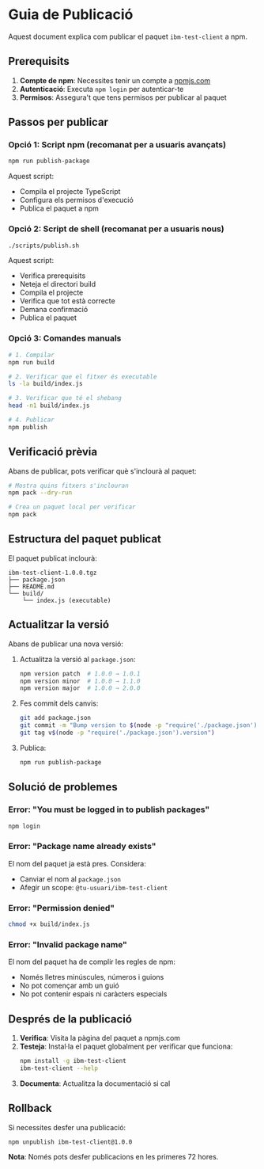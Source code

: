 # Guia de Publicació

Aquest document explica com publicar el paquet `ibm-test-client` a npm.

## Prerequisits

1. **Compte de npm**: Necessites tenir un compte a [npmjs.com](https://www.npmjs.com)
2. **Autenticació**: Executa `npm login` per autenticar-te
3. **Permisos**: Assegura't que tens permisos per publicar al paquet

## Passos per publicar

### Opció 1: Script npm (recomanat per a usuaris avançats)

```bash
npm run publish-package
```

Aquest script:
- Compila el projecte TypeScript
- Configura els permisos d'execució
- Publica el paquet a npm

### Opció 2: Script de shell (recomanat per a usuaris nous)

```bash
./scripts/publish.sh
```

Aquest script:
- Verifica prerequisits
- Neteja el directori build
- Compila el projecte
- Verifica que tot està correcte
- Demana confirmació
- Publica el paquet

### Opció 3: Comandes manuals

```bash
# 1. Compilar
npm run build

# 2. Verificar que el fitxer és executable
ls -la build/index.js

# 3. Verificar que té el shebang
head -n1 build/index.js

# 4. Publicar
npm publish
```

## Verificació prèvia

Abans de publicar, pots verificar què s'inclourà al paquet:

```bash
# Mostra quins fitxers s'inclouran
npm pack --dry-run

# Crea un paquet local per verificar
npm pack
```

## Estructura del paquet publicat

El paquet publicat inclourà:

```
ibm-test-client-1.0.0.tgz
├── package.json
├── README.md
└── build/
    └── index.js (executable)
```

## Actualitzar la versió

Abans de publicar una nova versió:

1. Actualitza la versió al `package.json`:
   ```bash
   npm version patch  # 1.0.0 → 1.0.1
   npm version minor  # 1.0.0 → 1.1.0
   npm version major  # 1.0.0 → 2.0.0
   ```

2. Fes commit dels canvis:
   ```bash
   git add package.json
   git commit -m "Bump version to $(node -p "require('./package.json').version")"
   git tag v$(node -p "require('./package.json').version")
   ```

3. Publica:
   ```bash
   npm run publish-package
   ```

## Solució de problemes

### Error: "You must be logged in to publish packages"

```bash
npm login
```

### Error: "Package name already exists"

El nom del paquet ja està pres. Considera:
- Canviar el nom al `package.json`
- Afegir un scope: `@tu-usuari/ibm-test-client`

### Error: "Permission denied"

```bash
chmod +x build/index.js
```

### Error: "Invalid package name"

El nom del paquet ha de complir les regles de npm:
- Només lletres minúscules, números i guions
- No pot començar amb un guió
- No pot contenir espais ni caràcters especials

## Després de la publicació

1. **Verifica**: Visita la pàgina del paquet a npmjs.com
2. **Testeja**: Instal·la el paquet globalment per verificar que funciona:
   ```bash
   npm install -g ibm-test-client
   ibm-test-client --help
   ```
3. **Documenta**: Actualitza la documentació si cal

## Rollback

Si necessites desfer una publicació:

```bash
npm unpublish ibm-test-client@1.0.0
```

**Nota**: Només pots desfer publicacions en les primeres 72 hores.
